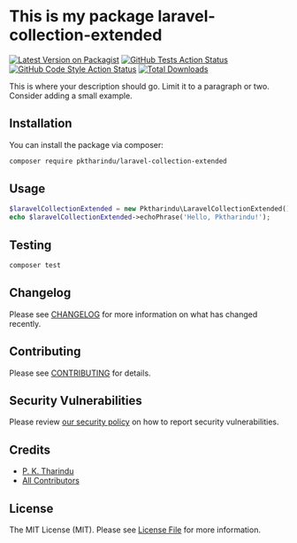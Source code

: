 # This is my package laravel-collection-extended

[![Latest Version on Packagist](https://img.shields.io/packagist/v/pktharindu/laravel-collection-extended.svg?style=flat-square)](https://packagist.org/packages/pktharindu/laravel-collection-extended)
[![GitHub Tests Action Status](https://img.shields.io/github/actions/workflow/status/pktharindu/laravel-collection-extended/run-tests.yml?branch=main&label=tests&style=flat-square)](https://github.com/pktharindu/laravel-collection-extended/actions?query=workflow%3Arun-tests+branch%3Amain)
[![GitHub Code Style Action Status](https://img.shields.io/github/actions/workflow/status/pktharindu/laravel-collection-extended/fix-php-code-style-issues.yml?branch=main&label=code%20style&style=flat-square)](https://github.com/pktharindu/laravel-collection-extended/actions?query=workflow%3A"Fix+PHP+code+style+issues"+branch%3Amain)
[![Total Downloads](https://img.shields.io/packagist/dt/pktharindu/laravel-collection-extended.svg?style=flat-square)](https://packagist.org/packages/pktharindu/laravel-collection-extended)

This is where your description should go. Limit it to a paragraph or two. Consider adding a small example.

## Installation

You can install the package via composer:

```bash
composer require pktharindu/laravel-collection-extended
```

## Usage

```php
$laravelCollectionExtended = new Pktharindu\LaravelCollectionExtended();
echo $laravelCollectionExtended->echoPhrase('Hello, Pktharindu!');
```

## Testing

```bash
composer test
```

## Changelog

Please see [CHANGELOG](CHANGELOG.md) for more information on what has changed recently.

## Contributing

Please see [CONTRIBUTING](CONTRIBUTING.md) for details.

## Security Vulnerabilities

Please review [our security policy](../../security/policy) on how to report security vulnerabilities.

## Credits

- [P. K. Tharindu](https://github.com/pktharindu)
- [All Contributors](../../contributors)

## License

The MIT License (MIT). Please see [License File](LICENSE.md) for more information.
